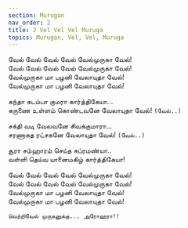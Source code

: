 ```yaml
---
section: Murugan
nav_order: 2
title: 2 Vel Vel Vel Muruga
topics: Murugan, Vel, Vel, Muruga
---
```


வேல் வேல் வேல் வேல் வேல்முருகா வேல்!\
வேல் வேல் வேல் வேல் வேல்முருகா வேல்! \
வேல்முருகா மா பழனி வேலாயுதா வேல்! \
வேல்முருகா மா பழனி வேலாயுதா வேல்!

கந்தா கடம்பா குமரா கார்த்திகேயா... \
கருணை உள்ளம் கொண்டவனே வேலாயுதா வேல்! `(வேல்..)`

சக்தி வடி வேலவனே சிவக்குமாரா... \
சரணாகத ரட்சகனே வேலாயுதா வேல்! `(வேல்..)`

சூரா சம்ஹாரம் செய்த சுப்ரமண்யா.. \
வள்ளி தெய்வ யானைமகிழ் கார்த்திகேயா!

வேல் வேல் வேல் வேல் வேல்முருகா வேல்! \
வேல் வேல் வேல் வேல் வேல்முருகா வேல்! \
வேல்முருகா மா பழனி வேலாயுதா வேல்! \
வேல்முருகா மா பழனி வேலாயுதா வேல்!


`வெற்றிவேல் முருகனுக்கு... அரோஹரா!!`
